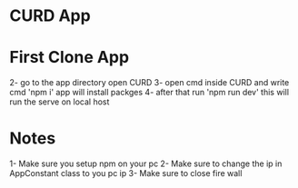 # CURD App

# First Clone App 
  2- go to the app directory open CURD
  3- open cmd inside CURD and write cmd 'npm i' app will install packges
  4- after that run 'npm run dev' this will run the serve on local host
  
# Notes
  1- Make sure you setup npm on your pc
  2- Make sure to change the ip in AppConstant class to you pc ip 
  3- Make sure to close fire wall
  
  
